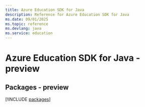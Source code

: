 ```yaml
---
title: Azure Education SDK for Java
description: Reference for Azure Education SDK for Java
ms.date: 09/01/2025
ms.topic: reference
ms.devlang: java
ms.service: education
---
```

# Azure Education SDK for Java - preview
## Packages - preview
[!INCLUDE [packages](education-index.md)]